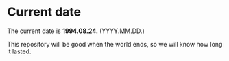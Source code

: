 # Current date

The current date is **1994.08.24.** (YYYY.MM.DD.)

This repository will be good when the world ends, so we will know how long it lasted.